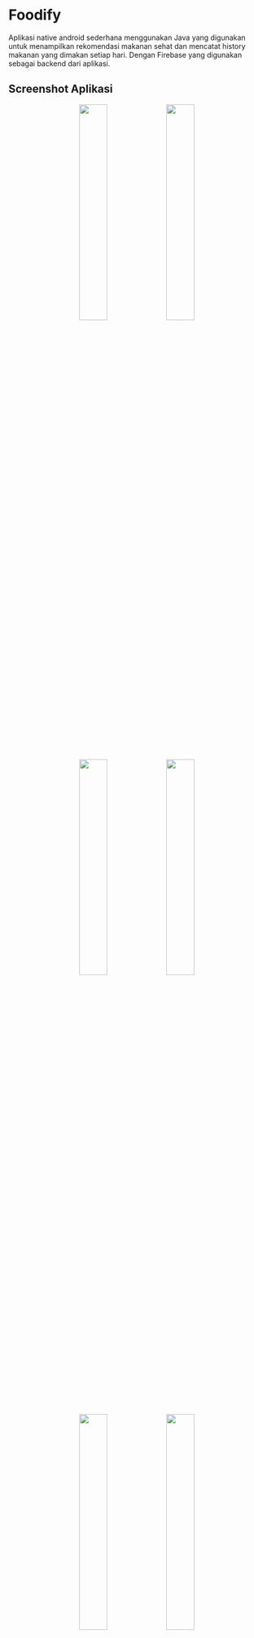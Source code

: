 
# Foodify 
Aplikasi native android sederhana menggunakan Java yang digunakan untuk menampilkan rekomendasi makanan sehat dan mencatat history makanan yang dimakan setiap hari. Dengan Firebase yang digunakan sebagai backend dari aplikasi.
  
## Screenshot Aplikasi  
<p align="center">   
  <img src="https://drive.google.com/uc?id=1Ule-I81tCZT0IVS-Oe4EayPRClBYHJnB" width="33%"/>  
  <img src="https://drive.google.com/uc?id=1VX28jGRfQoVQQQYWij_1r2kaa9aoIQ9V" width="33%"/>  
    <img src="https://drive.google.com/uc?id=1u5L6xVSifzTLDpVZ-l7gV_BZ4HSPIGyd" width="33%"/>  
      <img src="https://drive.google.com/uc?id=1reh2G9nLlpCy4XsPCoJKvZvZs5p5DYA2" width="33%"/>  
        <img src="https://drive.google.com/uc?id=1WK5MpRB46dXc-rYZpHHrNT5Dhf6t1N4l" width="33%"/>  
          <img src="https://drive.google.com/uc?id=1RHhGY0iUvW62bf5bkqsDJuoiKpMw0uXA" width="33%"/>  
</p>  

### Clone Instruction
<ol>
<li>Create firebase application.</li>
<li>Integrate with this app</li>
<li>Enable Firestore, Google Sign In, and Storage</li>
<li>Create database for food recommendation in Firestore formatted below</li>
</ol>
Collection Name: <b>food_recommendations</b> <br>
Field Specification

```json
{
	"title": string,
	"description": string,
	"imageUrl": string,
	"nutrientContent": []string
}
```
  
### Creator  
<a href="https://linkedin.com/in/christiandoxa/">  
Christian Doxa Hamasiah  
</a>